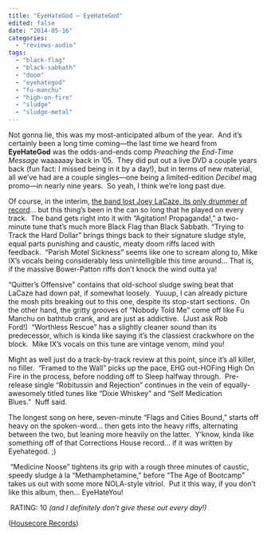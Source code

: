 ```yaml
---
title: "EyeHateGod – EyeHateGod"
edited: false
date: "2014-05-16"
categories:
  - "reviews-audio"
tags:
  - "black-flag"
  - "black-sabbath"
  - "doom"
  - "eyehategod"
  - "fu-manchu"
  - "high-on-fire"
  - "sludge"
  - "sludge-metal"
---
```


Not gonna lie, this was my most-anticipated album of the year.  And it’s certainly been a long time coming—the last time we heard from **EyeHateGod** was the odds-and-ends comp _Preaching the End-Time Message_ waaaaaay back in ’05.  They did put out a live DVD a couple years back (fun fact: I missed being in it by a day!), but in terms of new material, all we’ve had are a couple singles—one being a limited-edition _Decibel_ mag promo—in nearly nine years.  So yeah, I think we’re long past due.

Of course, in the interim, [the band lost Joey LaCaze, its only drummer of record](http://www.earsplitcompound.com/site/2013/08/28/eyehategods-joseph-m-lacaze-passes-on/)… but this thing’s been in the can so long that he played on every track.  The band gets right into it with “Agitation! Propaganda!,” a two-minute tune that’s much more Black Flag than Black Sabbath. “Trying to Track the Hard Dollar” brings things back to their signature sludge style, equal parts punishing and caustic, meaty doom riffs laced with feedback.  “Parish Motel Sickness” seems like one to scream along to, Mike IX’s vocals being considerably less unintelligible this time around… That is, if the massive Bower-Patton riffs don’t knock the wind outta ya!

“Quitter’s Offensive” contains that old-school sludge swing beat that LaCaze had down pat, if somewhat loosely.  Yuuup, I can already picture the mosh pits breaking out to this one, despite its stop-start sections.  On the other hand, the gritty grooves of “Nobody Told Me” come off like Fu Manchu on bathtub crank, and are just as addictive.  (Just ask Rob Ford!)  “Worthless Rescue” has a slightly cleaner sound than its predecessor, which is kinda like saying it’s the classiest crackwhore on the block.  Mike IX’s vocals on this tune are vintage venom, mind you!

Might as well just do a track-by-track review at this point, since it’s all killer, no filler.  “Framed to the Wall” picks up the pace, EHG out-HOFing High On Fire in the process, before nodding off to Sleep halfway through.  Pre-release single “Robitussin and Rejection” continues in the vein of equally-awesomely titled tunes like “Dixie Whiskey” and “Self Medication Blues.”  Nuff said.

The longest song on here, seven-minute “Flags and Cities Bound,” starts off heavy on the spoken-word… then gets into the heavy riffs, alternating between the two, but leaning more heavily on the latter.  Y’know, kinda like something off of that Corrections House record… if it was written by Eyehategod. ;)

 “Medicine Noose” tightens its grip with a rough three minutes of caustic, speedy sludge à la “Methamphetamine,” before “The Age of Bootcamp” takes us out with some more NOLA-style vitriol.  Put it this way, if you don’t like this album, then… EyeHateYou!

 RATING: 10 _(and I definitely don’t give these out every day!)_

([Housecore Records](http://www.thehousecorerecords.com/))
